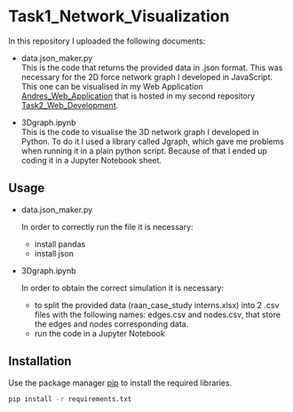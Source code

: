 # Task1_Network_Visualization

In this repository I uploaded the following documents:
- data.json_maker.py <br />
This is the code that returns the provided data in .json format. This was necessary for the 2D force network graph I developed in JavaScript. This one can be visualised in my Web Application [Andres_Web_Application](https://andresagdt515.github.io/Task2_Web_Development/) that is hosted in my second repository [Task2_Web_Development](https://github.com/andresagdt515/Task2_Web_Development).

- 3Dgraph.ipynb <br />
This is the code to visualise the 3D network graph I developed in Python. To do it I used a library called Jgraph, which gave me problems when running it in a plain python script. Because of that I ended up coding it in a Jupyter Notebook sheet.


## Usage

- data.json_maker.py <br />

    In order to correctly run the file it is necessary:
    - install pandas
    - install json

- 3Dgraph.ipynb <br />

    In order to obtain the correct simulation it is necessary:
    - to split the provided data (raan_case_study interns.xlsx) into 2 .csv files with the following names: edges.csv and nodes.csv, that store the edges and nodes corresponding data.
    - run the code in a Jupyter Notebook

## Installation

Use the package manager [pip](https://pip.pypa.io/en/stable/) to install the required libraries.

```bash
pip install -r requirements.txt
```
